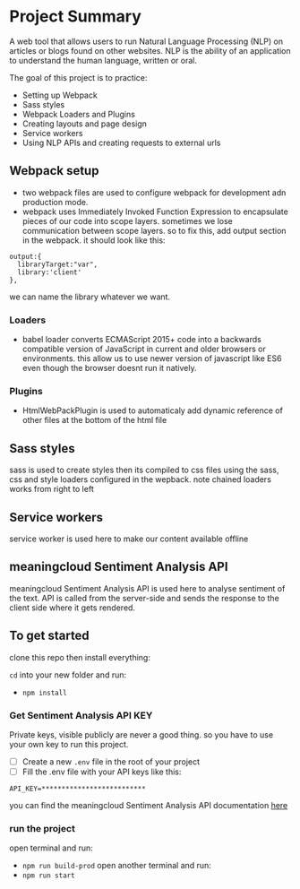 # Project Summary

 A web tool that allows users to run Natural Language Processing (NLP) on articles or blogs found on other websites. NLP is the ability of an application to understand the human language, written or oral.

The goal of this project is to practice:
- Setting up Webpack
- Sass styles
- Webpack Loaders and Plugins
- Creating layouts and page design
- Service workers
- Using NLP APIs and creating requests to external urls
## Webpack setup
- two webpack files are used to configure webpack for development adn production mode.
- webpack uses Immediately Invoked Function Expression to encapsulate pieces of our code into scope layers. sometimes we lose communication between scope layers. so to fix this, add output section in the webpack. it should look like this: 
```
output:{
  libraryTarget:"var",
  library:'client'
},
```
we can name the library whatever we want.
### Loaders
- babel loader converts ECMAScript 2015+ code into a backwards compatible version of JavaScript in current and older browsers or environments. this allow us to use newer version of javascript like ES6 even though the browser doesnt run it natively.
### Plugins
- HtmlWebPackPlugin is used to automaticaly add dynamic reference of other files at the bottom of the html file
## Sass styles
sass is used to create styles then its compiled to css files using the sass, css and style loaders configured in the wepback. note chained loaders works from right to left
## Service workers
service worker is used here to make our content available offline
## meaningcloud Sentiment Analysis API
meaningcloud Sentiment Analysis API is used here to analyse sentiment of the text. API is called from the server-side and sends the response to the client side where it gets rendered. 
## To get started

clone this repo then install everything:

`cd` into your new folder and run:
- `npm install`

### Get Sentiment Analysis API KEY
Private keys, visible publicly are never a good thing. so you have to use your own key to run this project. 

- [ ] Create a new ```.env``` file in the root of your project
- [ ] Fill the .env file with your API keys like this:
```
API_KEY=**************************
```
you can find the meaningcloud Sentiment Analysis API documentation [here](https://learn.meaningcloud.com/developer/sentiment-analysis/2.1/doc/request)
### run the project
open terminal and run:
- `npm run build-prod`
open another terminal and run:
- `npm run start`